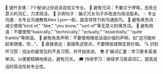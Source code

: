 🌟 提升言值：7个秘诀让你说话自信又专业。
🚫 避免冗词：不要过于啰嗦，去除无意义的词汇，力求简洁。
📝 示例句子：展示冗长句子并改进为简洁版本。
💡 专业沟通：与专业沟通教练Alex Lyon一起，提高领导力和沟通技巧。
🚫 避免填充词：减少使用"kind of," "like," "you know," "sort of"等无意义的填充词。
🚫 避免侧语：不要使用"basically," "technically," "actually," "essentially," "quite frankly"等侧语。
🚫 避免免责声明：不要使用降低话语价值的声明，如"这可能听起来很傻，但..."。
💬 直接表达：直接陈述观点，不要降低或限定其价值。
🔍 识别坏习惯：找出你最常见的不良习惯，并开始改进。
📚 扩展词汇量：学习更多英语单词，以便更精确地表达，避免冗长。
🎓 持续学习：继续学习英语词汇，提高说话的简洁性和专业性。

